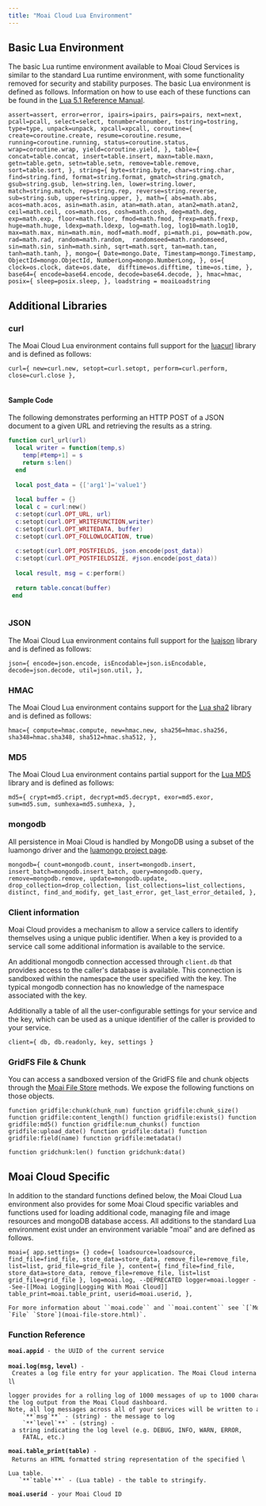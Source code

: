 ```yaml
---
title: "Moai Cloud Lua Environment"
---
```


Basic Lua Environment
---------------------

The basic Lua runtime environment available to Moai Cloud Services is similar to the standard Lua runtime environment, with some functionality removed for security and stability purposes. The basic Lua environment is defined as follows. Information on how to use each of these functions can be found in the [Lua 5.1 Reference Manual](http://www.lua.org/manual/5.1/).

`
  assert=assert,
  error=error,
  ipairs=ipairs,
  pairs=pairs,
  next=next,
  pcall=pcall,
  select=select,
  tonumber=tonumber,
  tostring=tostring,
  type=type,
  unpack=unpack,
  xpcall=xpcall,
  coroutine={
          create=coroutine.create,
          resume=coroutine.resume,
          running=coroutine.running,
          status=coroutine.status,
          wrap=coroutine.wrap,
          yield=coroutine.yield,
  },
  table={
          concat=table.concat,
          insert=table.insert,
          maxn=table.maxn,
          getn=table.getn,
          setn=table.setn,
          remove=table.remove,
          sort=table.sort,
  },
  string={
          byte=string.byte,
          char=string.char,
          find=string.find,
          format=string.format,
          gmatch=string.gmatch,
          gsub=string.gsub,
          len=string.len,
          lower=string.lower,
          match=string.match,
          rep=string.rep,
          reverse=string.reverse,
          sub=string.sub,
          upper=string.upper,
  },
  math={
          abs=math.abs,
          acos=math.acos,
          asin=math.asin,
          atan=math.atan,
          atan2=math.atan2,
          ceil=math.ceil,
          cos=math.cos,
          cosh=math.cosh,
          deg=math.deg,
          exp=math.exp,
          floor=math.floor,
          fmod=math.fmod,
          frexp=math.frexp,
          huge=math.huge,
          ldexp=math.ldexp,
          log=math.log,
          log10=math.log10,
          max=math.max,
          min=math.min,
          modf=math.modf,
          pi=math.pi,
          pow=math.pow,
          rad=math.rad,
          random=math.random, 
          randomseed=math.randomseed, 
          sin=math.sin,
          sinh=math.sinh,
          sqrt=math.sqrt,
          tan=math.tan,
          tanh=math.tanh,
  },
  mongo={
          Date=mongo.Date,
          Timestamp=mongo.Timestamp,
          ObjectId=mongo.ObjectId,
          NumberLong=mongo.NumberLong,
  },
  os={
          clock=os.clock,
          date=os.date, 
          difftime=os.difftime,
          time=os.time,
  },
  base64={
          encode=base64.encode,
          decode=base64.decode,
  },
  hmac=hmac,
  posix={
          sleep=posix.sleep,
  },
  loadstring = moaiLoadstring
`

Additional Libraries
--------------------

### curl

The Moai Cloud Lua environment contains full support for the [luacurl](http://luaforge.net/docman/view.php/117/136/luacurl.html) library and is defined as follows:

`
 curl={
       new=curl.new,
       setopt=curl.setopt,
       perform=curl.perform,
       close=curl.close
 },
 `\
`       `

#### Sample Code

The following demonstrates performing an HTTP POST of a JSON document to a given URL and retrieving the results as a string.

```lua
function curl_url(url)
  local writer = function(temp,s)
    temp[#temp+1] = s
    return s:len()
  end
  
  local post_data = {['arg1']='value1'}
  
  local buffer = {}
  local c = curl:new()
  c:setopt(curl.OPT_URL, url)
  c:setopt(curl.OPT_WRITEFUNCTION,writer)
  c:setopt(curl.OPT_WRITEDATA, buffer)
  c:setopt(curl.OPT_FOLLOWLOCATION, true)
  
  c:setopt(curl.OPT_POSTFIELDS, json.encode(post_data))
  c:setopt(curl.OPT_POSTFIELDSIZE, #json.encode(post_data))
 
  local result, msg = c:perform()
 
  return table.concat(buffer)
 end
 
```

### JSON

The Moai Cloud Lua environment contains full support for the [luajson](https://github.com/harningt/luajson) library and is defined as follows:

`
 json={
       encode=json.encode,
       isEncodable=json.isEncodable,
       decode=json.decode,
       util=json.util,
 },
 `

### HMAC

The Moai Cloud Lua environment contains support for the [Lua sha2](http://code.google.com/p/sha2/) library and is defined as follows:

`
 hmac={
       compute=hmac.compute,
       new=hmac.new,
       sha256=hmac.sha256,
       sha348=hmac.sha348,
       sha512=hmac.sha512,
 },
 `

### MD5

The Moai Cloud Lua environment contains partial support for the [Lua MD5](http://www.keplerproject.org/md5/) library and is defined as follows:

`
 md5={
       crypt=md5.cript,
       decrypt=md5.decrypt,
       exor=md5.exor,
       sum=md5.sum,
       sumhexa=md5.sumhexa,
 },
 `

### mongodb

All persistence in Moai Cloud is handled by MongoDB using a subset of the luamongo driver and the [luamongo project page](http://www.github.com/moai/luamongo).

`
 mongodb={
       count=mongodb.count,
       insert=mongodb.insert,
       insert_batch=mongodb.insert_batch,
       query=mongodb.query,
       remove=mongodb.remove,
       update=mongodb.update,
       drop_collection=drop_collection,
       list_collections=list_collections,
       distinct,
       find_and_modify,
       get_last_error,
       get_last_error_detailed,
 },
 `

### Client information

Moai Cloud provides a mechanism to allow a service callers to identify themselves using a unique public identifier. When a key is provided to a service call some additional information is available to the service.

An additional mongodb connection accessed through `client.db` that provides access to the caller's database is available. This connection is sandboxed within the namespace the user specified with the key. The typical mongodb connection has no knowledge of the namespace associated with the key.

Additionally a table of all the user-configurable settings for your service and the key, which can be used as a unique identifier of the caller is provided to your service.

`
  client={
    db,
    db.readonly,
    key,
    settings
  }
`

### GridFS File & Chunk

You can access a sandboxed version of the GridFS file and chunk objects through the [Moai File Store](moai-file-store.html) methods. We expose the following functions on those objects.

`
    function gridfile:chunk(chunk_num)
    function gridfile:chunk_size()
    function gridfile:content_length()
    function gridfile:exists()
    function gridfile:md5()
    function gridfile:num_chunks()
    function gridfile:upload_date()
    function gridfile:data()
    function gridfile:field(name)
    function gridfile:metadata()
 `

`
    function gridchunk:len()
    function gridchunk:data()
 `

Moai Cloud Specific
-------------------

In addition to the standard functions defined below, the Moai Cloud Lua environment also provides for some Moai Cloud specific variables and functions used for loading additional code, managing file and image resources and mongoDB database access. All additions to the standard Lua environment exist under an environment variable "moai" and are defined as follows.

`moai={
       app.settings= {}
       code={
         loadsource=loadsource,
         find_file=find_file,
         store_data=store_data,
         remove_file=remove_file,
         list=list,
         grid_file=grid_file
       },
       content={
         find_file=find_file,
         store_data=store_data,
         remove_file=remove_file,
         list=list
         grid_file=grid_file
       },
       log=moai.log, --DEPRECATED
       logger=moai.logger --See-[[Moai Logging|Logging With Moai Cloud]]
       table_print=moai.table_print,
       userid=moai.userid,
 },`

```
For more information about ``moai.code`` and ``moai.content`` see `[`Moai` `File` `Store`](moai-file-store.html)`.
```

### Function Reference

**`moai.appid`**` - the UUID of the current service`

**`moai.log(msg,` `level)`**` - Creates a log file entry for your application. The Moai Cloud internal`\
```
logger provides for a rolling log of 1000 messages of up to 1000 characters each. You can view 
the log output from the Moai Cloud dashboard. 
Note, all log messages across all of your services will be written to a common log file.
    `**`msg`**` - (string) - the message to log
    `**`level`**` - (string) - a string indicating the log level (e.g. DEBUG, INFO, WARN, ERROR, 
    FATAL, etc.)
```

**`moai.table_print(table)`**` - Returns an HTML formatted string representation of the specified `\
```
Lua table.
   `**`table`**` - (Lua table) - the table to stringify.
```

**`moai.userid`**` - your Moai Cloud ID`
